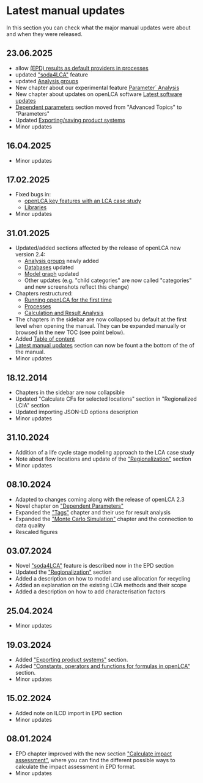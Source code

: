 # Latest manual updates

In this section you can check what the major manual updates were about and when they were released.

## 23.06.2025

- allow [(EPD) results as default providers in processes](./epds/life_cycle_models.md)
- updated ["soda4LCA"](./epds/soda4lca.md) feature 
- updated [Analysis groups](./res_analysis/res_analysis_groups.md)
- New chapter about our experimental feature [Parameter´ Analysis](./parameters/parameter_analysis.md)
- New chapter about updates on openLCA software [Latest software updates](software_updates.md)
- [Dependent parameters](parameters/dependent_parameter.md) section moved from "Advanced Topics" to "Parameters"
- Updated [Exporting/saving product systems](./prod_sys/exporting.md)
- Minor updates

## 16.04.2025

- Minor updates

## 17.02.2025

- Fixed bugs in:
    - [openLCA key features with an LCA case study](./conceptual_guideline.md)
    - [Libraries](./libraries/index.md)
- Minor updates

## 31.01.2025

- Updated/added sections affected by the release of openLCA new version 2.4:
    - [Analysis groups](./res_analysis/res_analysis_groups.md) newly added
    - [Databases](./databases/index.md) updated
    - [Model graph](./prod_sys/model_graph.md) updated
    - Other updates (e.g. "child categories" are now called "categories" and new screenshots reflect this change)
- Chapters restructured:
    - [Running openLCA for the first time](./running_olca/index.md)
    - [Processes](./processes/index.md)
    - [Calculation and Result Analysis](./res_analysis/index.md)
- The chapters in the sidebar are now collapsed bu default at the first level when opening the manual. They can be expanded manually or browsed in the new TOC (see point below).
- Added [Table of content](./toc.md)
- [Latest manual updates](./updates.md) section can now be fount a the bottom of the of the manual. 
- Minor updates

## 18.12.2014

- Chapters in the sidebar are now collapsible
- Updated "Calculate CFs for selected locations" section in "Regionalized LCIA" section
- Updated importing JSON-LD options description
- Minor updates

## 31.10.2024

- Addition of a life cycle stage modeling approach to the LCA case study
- Note about flow locations and update of the ["Regionalization"](./advanced_top/regionalized.md) section
- Minor updates 

## 08.10.2024

- Adapted to changes coming along with the release of openLCA 2.3
- Novel chapter on ["Dependent Parameters"](./advanced_top/dependent_parameter.md)
- Expanded the ["Tags"](./cheat/tags.md) chapter and their use for result analysis
- Expanded the ["Monte Carlo Simulation"](./advanced_top/monte_carlo.md) chapter and the connection to data quality
- Rescaled figures

## 03.07.2024

- Novel ["soda4LCA"](./epds/soda4lca.md) feature is described now in the EPD section
- Updated the ["Regionalization"](./advanced_top/regionalized.md) section
- Added a description on how to model and use allocation for recycling
- Added an explanation on the existing LCIA methods and their scope
- Added a description on how to add characterisation factors

## 25.04.2024

- Minor updates

## 19.03.2024

- Added ["Exporting product systems"](./prod_sys/exporting.md) section.
- Added ["Constants, operators and functions for formulas in openLCA"](./advanced_top/formulas_in_openlca.md) section.
- Minor updates

## 15.02.2024

- Added note on ILCD import in EPD section
- Minor updates

## 08.01.2024

- EPD chapter improved with the new section ["Calculate impact assessment"](./epds/calculate_impact_assessment.md), where you can find the different possible ways to calculate the impact assessment in EPD format.
- Minor updates
